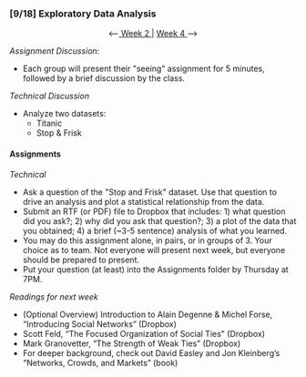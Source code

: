 ### [9/18] Exploratory Data Analysis 

<p align="center"> <--<a href="https://github.com/giladlotan/itpmssd/blob/master/Week_2/README.md"> Week 2 </a> | <a href="https://github.com/giladlotan/itpmssd/blob/master/Week_4/README.md"> Week 4 </a> --> </p>

_Assignment Discussion_: 
- Each group will present their "seeing" assignment for 5 minutes, followed by a brief discussion by the class.

_Technical Discussion_
- Analyze two datasets:
  - Titanic
  - Stop & Frisk

#### Assignments

_Technical_
- Ask a question of the "Stop and Frisk" dataset. Use that question to drive an analysis and plot a statistical relationship from the data.
- Submit an RTF (or PDF) file to Dropbox that includes: 1) what question did you ask?; 2) why did you ask that question?; 3) a plot of the data that you obtained; 4) a brief (~3-5 sentence) analysis of what you learned.
- You may do this assignment alone, in pairs, or in groups of 3. Your choice as to team. Not everyone will present next week, but everyone should be prepared to present.
- Put your question (at least) into the Assignments folder by Thursday at 7PM.

_Readings for next week_
- (Optional Overview) Introduction to Alain Degenne & Michel Forse, “Introducing Social Networks”  (Dropbox)
- Scott Feld, “The Focused Organization of Social Ties" (Dropbox)
- Mark Granovetter, “The Strength of Weak Ties” (Dropbox)
- For deeper background, check out David Easley and Jon Kleinberg’s “Networks, Crowds, and Markets” (book)
